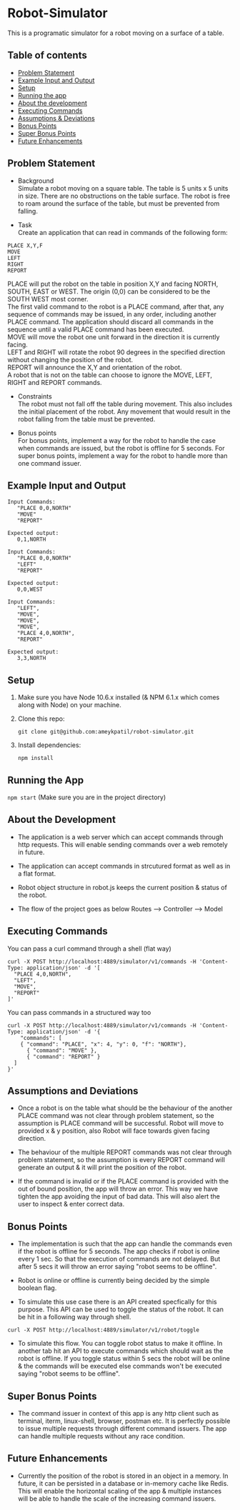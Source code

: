 # Robot-Simulator
This is a programatic simulator for a robot moving on a surface of a table.

## Table of contents

* [Problem Statement](./README.md#problem-statement)
* [Example Input and Output](./README.md#example-input-and-output)
* [Setup](./README.md#setup)
* [Running the app](./README.md#running-the-app)
* [About the development](./README.md#about-the-development)
* [Executing Commands](./README.md#executing-commands)
* [Assumptions & Deviations](./README.md#assumptions-and-deviations)
* [Bonus Points](./README.md#bonus-points)
* [Super Bonus Points](./README.md#super-bonus-points)
* [Future Enhancements](./README.md#future-enhancements)

## Problem Statement

* Background  
Simulate a robot moving on a square table. The table is 5 units x 5 units in size. There are no obstructions on the table surface. The robot is free to roam around the surface of the table, but must be prevented from falling.

* Task  
Create an application that can read in commands of the following form: 
```
PLACE X,Y,F 
MOVE 
LEFT 
RIGHT  
REPORT  
```
PLACE will put the robot on the table in position X,Y and facing NORTH, SOUTH, EAST or WEST. The origin (0,0) can be considered to be the SOUTH WEST most corner.   
The first valid command to the robot is a PLACE command, after that, any sequence of commands may be issued, in any order, including another PLACE command. The application should discard all commands in the sequence until a valid PLACE command has been executed.  
MOVE will move the robot one unit forward in the direction it is currently facing.  
LEFT and RIGHT will rotate the robot 90 degrees in the specified direction without changing the position of the robot.  
REPORT will announce the X,Y and orientation of the robot.  
A robot that is not on the table can choose to ignore the MOVE, LEFT, RIGHT and REPORT commands.  

* Constraints  
The robot must not fall off the table during movement. This also includes the initial placement of the robot. Any movement that would result in the robot falling from the table must be prevented.

* Bonus points  
For bonus points, implement a way for the robot to handle the case when commands are issued, but the robot is offline for 5 seconds.
For super bonus points, implement a way for the robot to handle more than one command issuer.

## Example Input and Output

```
Input Commands:
   "PLACE 0,0,NORTH"
   "MOVE"
   "REPORT"

Expected output:
   0,1,NORTH
```

```
Input Commands:
   "PLACE 0,0,NORTH"
   "LEFT"
   "REPORT"

Expected output:
   0,0,WEST
```

``` 
Input Commands:
   "LEFT",
   "MOVE",
   "MOVE",
   "MOVE",
   "PLACE 4,0,NORTH",
   "REPORT"

Expected output:
   3,3,NORTH
```

## Setup

1. Make sure you have Node 10.6.x installed (& NPM 6.1.x which comes along with Node) on your machine.

1. Clone this repo:

    ```git clone git@github.com:ameykpatil/robot-simulator.git```

1. Install dependencies:

    ```npm install```

## Running the App

```npm start``` (Make sure you are in the project directory)


## About the Development

* The application is a web server which can accept commands through http requests. This will enable sending commands over a web remotely in future.

* The application can accept commands in strcutured format as well as in a flat format.

* Robot object structure in robot.js keeps the current position & status of the robot.

* The flow of the project goes as below
Routes --> Controller --> Model

## Executing Commands

You can pass a curl command through a shell (flat way)
```
curl -X POST http://localhost:4889/simulator/v1/commands -H 'Content-Type: application/json' -d '[
  "PLACE 4,0,NORTH",
  "LEFT",
  "MOVE",
  "REPORT"
]'
```
You can pass commands in a structured way too
```
curl -X POST http://localhost:4889/simulator/v1/commands -H 'Content-Type: application/json' -d '{
	"commands": [
    { "command": "PLACE", "x": 4, "y": 0, "f": "NORTH"},
	  { "command": "MOVE" },
	  { "command": "REPORT" }
  ]
}'
```

## Assumptions and Deviations

* Once a robot is on the table what should be the behaviour of the another PLACE command was not clear through problem statement, so the assumption is PLACE command will be successful. Robot will move to provided x & y position, also Robot will face towards given facing direction.

* The behaviour of the multiple REPORT commands was not clear through problem statement, so the assumption is every REPORT command will generate an output & it will print the position of the robot.

* If the command is invalid or if the PLACE command is provided with the out of bound position, the app will throw an error. This way we have tighten the app avoiding the input of bad data. This will also alert the user to inspect & enter correct data.   

## Bonus Points

* The implementation is such that the app can handle the commands even if the robot is offline for 5 seconds. The app checks if robot is online every 1 sec. So that the execution of commands are not delayed. But after 5 secs it will throw an error saying "robot seems to be offline".

* Robot is online or offline is currently being decided by the simple boolean flag.

* To simulate this use case there is an API created specfically for this purpose. This API can be used to toggle the status of the robot. It can be hit in a following way through shell.

```
curl -X POST http://localhost:4889/simulator/v1/robot/toggle
``` 
* To simulate this flow. You can toggle robot status to make it offline. In another tab hit an API to execute commands which should wait as the robot is offline. If you toggle status within 5 secs the robot will be online & the commands will be executed else commands won't be executed saying "robot seems to be offline".

## Super Bonus Points

* The command issuer in context of this app is any http client such as terminal, iterm, linux-shell, browser, postman etc.
It is perfectly possible to issue multiple requests through different command issuers. The app can handle multiple requests without any race condition.

## Future Enhancements

* Currently the position of the robot is stored in an object in a memory. In future, it can be persisted in a database or in-memory cache like Redis. This will enable the horizontal scaling of the app & multiple instances will be able to handle the scale of the increasing command issuers.    
